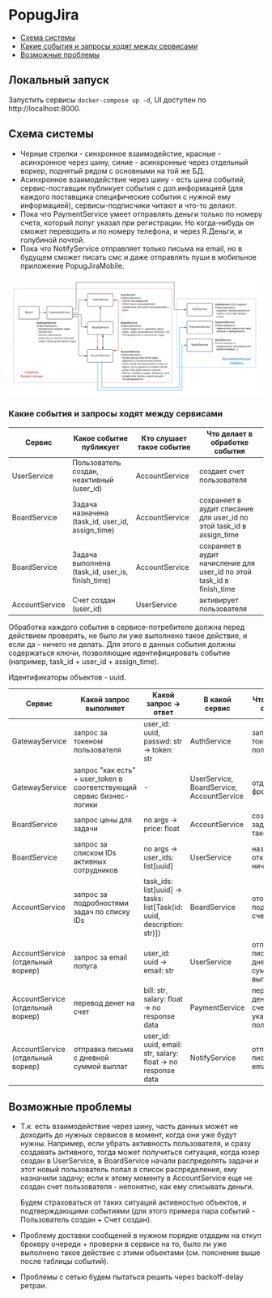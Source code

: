 # PopugJira

* [Схема системы](https://github.com/DariaPlotnikova/popug/tree/week_0#%D1%81%D1%85%D0%B5%D0%BC%D0%B0-%D1%81%D0%B8%D1%81%D1%82%D0%B5%D0%BC%D1%8B)
* [Какие события и запросы ходят между сервисами](https://github.com/DariaPlotnikova/popug/tree/week_0#%D0%BA%D0%B0%D0%BA%D0%B8%D0%B5-%D1%81%D0%BE%D0%B1%D1%8B%D1%82%D0%B8%D1%8F-%D0%B8-%D0%B7%D0%B0%D0%BF%D1%80%D0%BE%D1%81%D1%8B-%D1%85%D0%BE%D0%B4%D1%8F%D1%82-%D0%BC%D0%B5%D0%B6%D0%B4%D1%83-%D1%81%D0%B5%D1%80%D0%B2%D0%B8%D1%81%D0%B0%D0%BC%D0%B8)
* [Возможные проблемы](https://github.com/DariaPlotnikova/popug/tree/week_0#%D0%B2%D0%BE%D0%B7%D0%BC%D0%BE%D0%B6%D0%BD%D1%8B%D0%B5-%D0%BF%D1%80%D0%BE%D0%B1%D0%BB%D0%B5%D0%BC%D1%8B)

## Локальный запуск

Запустить сервисы `docker-compose up -d`, UI доступен по http://localhost:8000.

## Схема системы

* Черные стрелки - синхронное взаимодейстие, красные - асинхронное через шину, синие - асинхронные
  через отдельный воркер, поднятый рядом с основными на той же БД.
* Асинхронное взаимодействие через шину - есть шина событий, сервис-поставщик публикует события с 
  доп.информацией (для каждого поставщика специфические события с нужной ему информацией), 
  сервисы-подписчики читают и что-то делают.
* Пока что PaymentService умеет отправлять деньги только по номеру счета, который попуг указал 
  при регистрации. Но когда-нибудь он сможет переводить и по номеру телефона, и через Я.Деньги, 
  и голубиной почтой.
* Пока что NotifyService отправляет только письма на email, но в будущем сможет писать смс и даже 
  отправлять пуши в мобильное приложение PopugJiraMobile. 

![Scheme](docs/before_img_1.png)

### Какие события и запросы ходят между сервисами

| Сервис | Какое событие публикует | Кто слушает такое событие | Что делает в обработке события |
| ------ | ------ | ------ | ------ |
| UserService | Пользователь создан, неактивный (user_id) | AccountService | создает счет пользователя |
| BoardService | Задача назначена (task_id, user_id, assign_time) | AccountService | сохраняет в аудит списание для user_id по этой task_id в assign_time |
| BoardService | Задача выполнена (task_id, user_is, finish_time) | AccountService | сохраняет в аудит начисление для user_id по этой task_id в finish_time |
| AccountService | Счет создан (user_id) | UserService | активирует пользователя |

Обработка каждого события в сервисе-потребителе должна перед действием проверять, не было ли уже 
выполнено такое действие, и если да - ничего не делать. Для этого в данных события должны 
содержаться ключи, позволяющие идентифицировать событие (например, task_id + user_id + assign_time).

Идентификаторы объектов - uuid.


| Сервис | Какой запрос выполняет | Какой запрос -> ответ | В какой сервис | Что делает с ответом |
| ------ | ------ | ------ | ------ | ------ |
| GatewayService | запрос за токеном пользователя| user_id: uuid, passwd: str -> token: str | AuthService | запоминает токен пользователя |
| GatewayService | запрос "как есть" + user_token в соответствующий сервис бизнес-логики | - | UserService, BoardService, AccountService | отдает на фронт |
| BoardService | запрос цены для задачи | no args -> price: float | AccountService | создает задачу с такой ценой |
| BoardService | запрос за списком IDs активных сотрудников | no args -> user_ids: list[uuid] | UserService | назначает открытые ничьи задачи |
| AccountService | запрос за подробностями задач по списку IDs | task_ids: list[uuid] -> tasks: list[Task(id: uuid, description: str)]) | BoardService | отображает подробности счета попуга |
| AccountService (отдельный воркер) | запрос за email попуга | user_id: uuid -> email: str | UserService | отправляет письмо с дневной суммой выплат |
| AccountService (отдельный воркер) | перевод денег на счет | bill: str, salary: float -> no response data | PaymentService | переводит деньги на счет указанного пользователя |
| AccountService (отдельный воркер) | отправка письма с дневной суммой выплат | user_id: uuid, email: str, salary: float -> no response data | NotifyService | отправляет письмо на email |
 

## Возможные проблемы

* Т.к. есть взаимодействие через шину, часть данных может не доходить до нужных сервисов в момент, 
  когда они уже будут нужны. Например, если убрать активность пользователя, и сразу создавать 
  активного, тогда может получиться ситуация, когда юзер создан в UserService, в BoardService 
  начали распределять задачи и этот новый пользователь попал в список распределения, ему назначили 
  задачу; если к этому моменту в AccountService еще не создан счет пользователя - непонятно, как 
  ему списывать деньги.

  Будем страховаться от таких ситуаций активностью объектов, и подтверждающими событиями (для 
  этого примера пара событий - Пользователь создан + Счет создан).
* Проблему доставки сообщений в нужном порядке отдадим на откуп брокеру очереди + проверки в 
  сервисе на то, было ли уже выполнено такое действие с этими объектами (см. пояснение выше 
  после таблицы событий).
* Проблемы с сетью будем пытаться решить через backoff-delay ретраи.